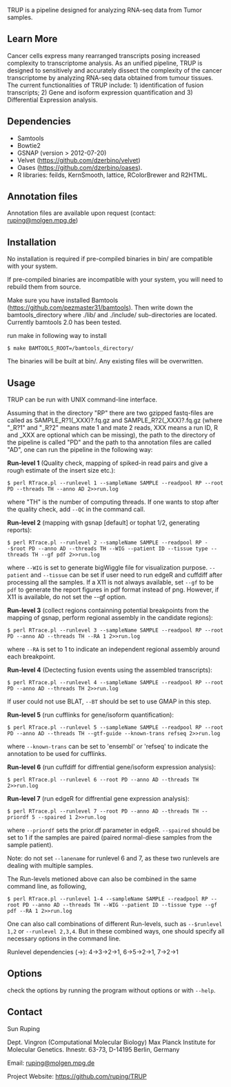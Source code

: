 TRUP is a pipeline designed for analyzing RNA-seq data from Tumor samples.


Learn More
---
Cancer cells express many rearranged transcripts posing increased complexity to transcriptome analysis. As an unified pipeline, TRUP is designed to sensitively and accurately dissect the complexity of the cancer transcriptome by analyzing RNA-seq data obtained from tumour tissues. The current functionalities of TRUP include: 1) identification of fusion transcripts; 2) Gene and isoform expression quantification and 3) Differential Expression analysis.


Dependencies
---
+   Samtools
+   Bowtie2
+   GSNAP (version > 2012-07-20)
+   Velvet (https://github.com/dzerbino/velvet)
+   Oases (https://github.com/dzerbino/oases).
+   R libraries: feilds, KernSmooth, lattice, RColorBrewer and R2HTML.


Annotation files
---
Annotation files are available upon request (contact: ruping@molgen.mpg.de)


Installation
---
No installation is required if pre-compiled binaries in bin/ are compatible with your system.

If pre-compiled binaries are incompatible with your system, you will need to rebuild them from source.

Make sure you have installed Bamtools (https://github.com/pezmaster31/bamtools). Then write down the bamtools_directory where ./lib/ and ./include/ sub-directories are located. Currently bamtools 2.0 has been tested.

run make in following way to install

	$ make BAMTOOLS_ROOT=/bamtools_directory/

The binaries will be built at bin/. Any existing files will be overwritten.


Usage
---

TRUP can be run with UNIX command-line interface.

Assuming that in the directory "RP" there are two gzipped fastq-files are called as SAMPLE_R?1(_XXX)?.fq.gz and SAMPLE_R?2(_XXX)?.fq.gz (where "\_R?1" and "\_R?2" means mate 1 and mate 2 reads, XXX means a run ID, R and _XXX are optional which can be missing), the path to the directory of the pipeline is called "PD" and the path to tha annotation files are called "AD", one can run the pipeline in the following way:

**Run-level 1** (Quality check, mapping of spiked-in read pairs and give a rough estimate of the insert size etc.):

	$ perl RTrace.pl --runlevel 1 --sampleName SAMPLE --readpool RP --root PD --threads TH --anno AD 2>>run.log 

where "TH" is the number of computing threads. If one wants to stop after the quality check, add ``--QC`` in the command call.

**Run-level 2** (mapping with gsnap [default] or tophat 1/2, generating reports):

	$ perl RTrace.pl --runlevel 2 --sampleName SAMPLE --readpool RP --$root PD --anno AD --threads TH --WIG --patient ID --tissue type --threads TH --gf pdf 2>>run.log

where ``--WIG`` is set to generate bigWiggle file for visualization purpose. ``--patient`` and ``--tissue`` can be set if user need to run edgeR and cuffdiff after processing all the samples. If a X11 is not always available, set ``--gf`` to be ``pdf`` to generate the report figures in pdf format instead of png. However, if X11 is available, do not set the --gf option.

**Run-level 3** (collect regions containning potential breakpoints from the mapping of gsnap, perform regional assembly in the candidate regions):

	$ perl RTrace.pl --runlevel 3 --sampleName SAMPLE --readpool RP --root PD --anno AD --threads TH --RA 1 2>>run.log

where ``--RA`` is set to 1 to indicate an independent regional assembly around each breakpoint.

**Run-level 4** (Dectecting fusion events using the assembled transcripts):

	$ perl RTrace.pl --runlevel 4 --sampleName SAMPLE --readpool RP --root PD --anno AD --threads TH 2>>run.log

If user could not use BLAT, ``--BT`` should be set to use GMAP in this step.

**Run-level 5** (run cufflinks for gene/isoform quantification):

	$ perl RTrace.pl --runlevel 5 --sampleName SAMPLE --readpool RP --root PD --anno AD --threads TH --gtf-guide --known-trans refseq 2>>run.log

where ``--known-trans`` can be set to 'ensembl' or 'refseq' to indicate the annotation to be used for cufflinks.

**Run-level 6** (run cuffdiff for diffrential gene/isoform expression analysis):

	$ perl RTrace.pl --runlevel 6 --root PD --anno AD --threads TH 2>>run.log

**Run-level 7** (run edgeR for diffrential gene expression analysis):

	$ perl RTrace.pl --runlevel 7 --root PD --anno AD --threads TH --priordf 5 --spaired 1 2>>run.log

where ``--priordf`` sets the prior.df parameter in edgeR. ``--spaired`` should be set to 1 if the samples are paired (paired normal-diese samples from the sample patient).

Note: do not set ``--lanename`` for runlevel 6 and 7, as these two runlevels are dealing with multiple samples. 

The Run-levels metioned above can also be combined in the same command line, as following,

	$ perl RTrace.pl --runlevel 1-4 --sampleName SAMPLE --readpool RP --root PD --anno AD --threads TH --WIG --patient ID --tissue type --gf pdf --RA 1 2>>run.log

One can also call combinations of different Run-levels, such as ``--$runlevel 1,2`` or ``--runlevel 2,3,4``. But in these combined ways, one should specify all necessary options in the command line.

Runlevel dependencies (->): 4->3->2->1, 6->5->2->1, 7->2->1

Options
---
check the options by running the program without options or with ``--help``.


Contact
---
Sun Ruping

Dept. Vingron (Computational Molecular Biology)
Max Planck Institute for Molecular Genetics. Ihnestr. 63-73, D-14195 Berlin, Germany

Email: ruping@molgen.mpg.de

Project Website: https://github.com/ruping/TRUP
